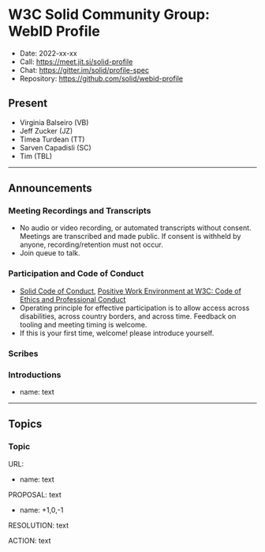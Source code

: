 # W3C Solid Community Group: WebID Profile

* Date: 2022-xx-xx
* Call: https://meet.jit.si/solid-profile
* Chat: https://gitter.im/solid/profile-spec
* Repository: https://github.com/solid/webid-profile

## Present

* Virginia Balseiro (VB)
* Jeff Zucker (JZ)
* Timea Turdean (TT)
* Sarven Capadisli (SC)
* Tim (TBL)

---

## Announcements

### Meeting Recordings and Transcripts

* No audio or video recording, or automated transcripts without consent. Meetings are transcribed and made public. If consent is withheld by anyone, recording/retention must not occur.
* Join queue to talk.

### Participation and Code of Conduct

* [Solid Code of Conduct](https://github.com/solid/process/blob/main/code-of-conduct.md), [Positive Work Environment at W3C: Code of Ethics and Professional Conduct](https://www.w3.org/Consortium/cepc/)
* Operating principle for effective participation is to allow access across disabilities, across country borders, and across time. Feedback on tooling and meeting timing is welcome.
* If this is your first time, welcome! please introduce yourself.

### Scribes

### Introductions

* name: text

---

## Topics

### Topic

URL:

* name: text

PROPOSAL: text

* name: +1,0,-1

RESOLUTION: text

ACTION: text
